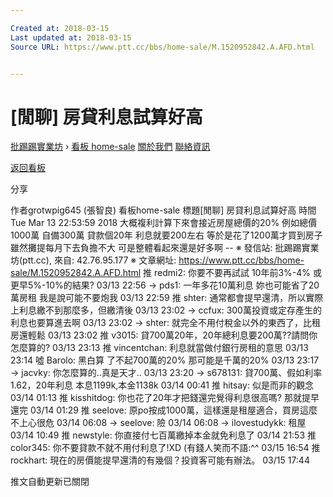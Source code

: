 ```yaml
---

Created at: 2018-03-15
Last updated at: 2018-03-15
Source URL: https://www.ptt.cc/bbs/home-sale/M.1520952842.A.AFD.html


---
```


# [閒聊] 房貸利息試算好高


[批踢踢實業坊](https://www.ptt.cc/) › [看板 home-sale](https://www.ptt.cc/bbs/home-sale/index.html) [關於我們](https://www.ptt.cc/about.html) [聯絡資訊](https://www.ptt.cc/contact.html)

[返回看板](https://www.ptt.cc/bbs/home-sale/index.html)

分享

作者grotwpig645 (張智良)
看板home-sale
標題\[閒聊\] 房貸利息試算好高
時間Tue Mar 13 22:53:59 2018
大概複利計算下來會接近房屋總價的20% 例如總價1000萬 自備300萬 貸款個20年 利息就要200左右 等於是花了1200萬才買到房子 雖然攤提每月下去負擔不大 可是整體看起來還是好多啊 -- ※ 發信站: 批踢踢實業坊(ptt.cc), 來自: 42.76.95.177 ※ 文章網址: <https://www.ptt.cc/bbs/home-sale/M.1520952842.A.AFD.html>
推 redmi2: 你要不要再試試 10年前3%-4% 或更早5%-10%的結果? 03/13 22:56
→ pds1: 一年多花10萬利息 妳也可能省了20萬房租 我是說可能不要炮我 03/13 22:59
推 shter: 通常都會提早還清，所以實際上利息繳不到那麼多，但繳清後 03/13 23:02
→ ccfux: 300萬投資或定存產生的利息也要算進去啊 03/13 23:02
→ shter: 就完全不用付稅金以外的東西了，比租房還輕鬆 03/13 23:02
推 v3015: 貸700萬20年，20年總利息要200萬??請問你怎麼算的? 03/13 23:13
推 vincentchan: 利息就當做付銀行房租的意思 03/13 23:14
噓 Barolo: 黑白算 了不起700萬的20% 那可能是千萬的20% 03/13 23:17
→ jacvky: 你怎麼算的..真是天才.. 03/13 23:20
→ s678131: 貸700萬、假如利率1.62，20年利息 本息1199k,本金1138k 03/14 00:41
推 hitsay: 似是而非的觀念 03/14 01:13
推 kisshitdog: 你也花了20年才把錢還完覺得利息很高嗎? 那就提早還完 03/14 01:29
推 seelove: 原po按成1000萬，這樣還是租屋適合，買房這麼不上心很危 03/14 06:08
→ seelove: 險 03/14 06:08
→ ilovestudykk: 租屋 03/14 10:49
推 newstyle: 你直接付七百萬繳掉本金就免利息了 03/14 21:53
推 color345: 你不要貸款不就不用付利息了!XD (有錢人笑而不語:^^ 03/15 16:54
推 rockhart: 現在的房價能提早還清的有幾個？投資客可能有辦法。 03/15 17:44

推文自動更新已關閉

